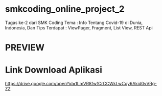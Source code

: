 # smkcoding_online_project_2
Tugas ke-2 dari SMK Coding
Tema : Info Tentang Covid-19 di Dunia, Indonesia, Dan Tips
Terdapat : ViewPager, Fragment, List View, REST Api

# PREVIEW




# Link Download Aplikasi
https://drive.google.com/open?id=1LmVR8fwfCrCCWkLwCoy6Akid0vVRg-ZZ
